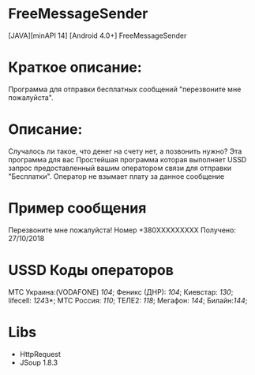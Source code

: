 # FreeMessageSender

[JAVA][minAPI 14] [Android 4.0+] FreeMessageSender

# Краткое описание:
Программа для отправки бесплатных сообщений "перезвоните мне пожалуйста".

# Описание:
Случалось ли такое, что денег на счету нет, а позвонить нужно? Эта программа для вас
Простейшая программа которая выполняет USSD запрос предоставленный вашим оператором связи для отправки "Бесплатки". 
Оператор не взымает плату за данное сообщение

# Пример сообщения
Перезвоните мне пожалуйста! 
Номер +380XXXXXXXXX
Получено: 27/10/2018

# USSD Коды операторов
МТС Украина:(VODAFONE) *104*;
Феникс (ДНР): *104*;
Киевстар: *130*;
lifecell: *124*3*;
МТС Россия: *110*;
ТЕЛЕ2: *118*;
Мегафон: *144*;
Билайн:*144*;


# Libs
 - HttpRequest
 - JSoup 1.8.3
